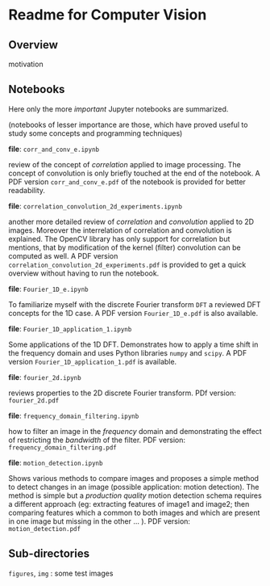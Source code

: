 # Readme for Computer Vision 

## Overview 

motivation

## Notebooks

Here only the more *important* Jupyter notebooks are summarized. 

(notebooks of lesser importance are those, which have proved useful to study some concepts and programming techniques)


**file**: `corr_and_conv_e.ipynb`

review of the concept of *correlation* applied to image processing. The concept of convolution is only briefly 
touched at the end of the notebook. A PDF version `corr_and_conv_e.pdf` of the notebook is provided for better readability.

**file**: `correlation_convolution_2d_experiments.ipynb`

another more detailed review of *correlation* and *convolution* applied to 2D images. Moreover the interrelation of correlation and convolution is explained. The OpenCV library has only support for correlation but mentions, that by modification of the kernel (filter) convolution can be computed as well. A PDF version `correlation_convolution_2d_experiments.pdf` is provided to get a quick overview without having to run the notebook.

**file**: `Fourier_1D_e.ipynb`

To familiarize myself with the discrete Fourier transform `DFT` a reviewed DFT concepts for the 1D case. A PDF version `Fourier_1D_e.pdf` is also available.

**file**: `Fourier_1D_application_1.ipynb`

Some applications of the 1D DFT. Demonstrates how to apply a time shift in the frequency domain and uses Python libraries `numpy` and `scipy`. A PDF version `Fourier_1D_application_1.pdf` is available.

**file**: `fourier_2d.ipynb`

reviews properties to the 2D discrete Fourier transform. PDf version: `fourier_2d.pdf`

**file**: `frequency_domain_filtering.ipynb`

how to filter an image in the *frequency* domain and demonstrating the effect of restricting the *bandwidth* of the filter. PDF version: `frequency_domain_filtering.pdf`

**file**: `motion_detection.ipynb`

Shows various methods to compare images and proposes a simple method to detect changes in an image (possible application: motion detection). The method is simple but a *production quality* motion detection schema requires a different approach (eg: extracting features of image1 and image2; then comparing features which a common to both images and which are present in one image but missing in the other ... ). PDF version: `motion_detection.pdf`



## Sub-directories

`figures`, `img` : some test images



